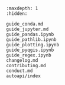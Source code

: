 ```{include} ../README.md
```

```{toctree}
:maxdepth: 1
:hidden:

guide_conda.md
guide_jupyter.md
guide_pandas.ipynb
guide_pathlib.ipynb
guide_plotting.ipynb
guide_pyqgis.ipynb
guide_regex.ipynb
changelog.md
contributing.md
conduct.md
autoapi/index
```